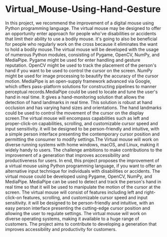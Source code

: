 # Virtual_Mouse-Using-Hand-Gesture
In this project, we recommend the improvement of a digital mouse using Python programming language. The virtual mouse may be designed to offer an opportunity enter approach for people who've disabilities or accidents that limit their ability to use a bodily mouse. it's going to also be beneficial for people who regularly work on the cross because it eliminates the want to hold a bodily mouse.The virtual mouse will be developed with the usage of numerous Python modules, consisting of Pygame, OpenCV, NumPy, and MediaPipe. Pygame might be used for enter handling and gesture reputation. OpenCV might be used to track the placement of the person's hand if you want to be used to control the cursor on the screen. NumPy might be used for image processing to beautify the accuracy of the cursor motion. MediaPipe is an open-supply framework advanced via Google, which offers pass-platform solutions for constructing pipelines to manner perceptual records.MediaPipe could be used to locate and tune the user's hand in real time. It gives a hand-monitoring solution that allows the detection of hand landmarks in real time. This solution is robust at hand occlusion and has varying hand sizes and orientations. The hand landmarks could be used to control the movement of the cursor on the display screen.The virtual mouse will encompass capabilities such as left and proper-click-on capabilities, scrolling, and customizable cursor speed and input sensitivity. it will be designed to be person-friendly and intuitive, with a simple person interface presenting the contemporary cursor position and permitting the consumer to modify settings.The Virtual mouse will work on diverse running systems with home windows, macOS, and Linux, making it widely handy to users. The challenge ambitions to make contributions to the improvement of a generation that improves accessibility and productiveness for users.
In end, this project proposes the improvement of a virtual mouse using Python programming language, if you want to offer an alternative input technique for individuals with disabilities or accidents. The virtual mouse could be developed using Pygame, OpenCV, NumPy, and MediaPipe. MediaPipe can be used to detect and track the person's hand in real time so that it will be used to manipulate the motion of the cursor at the screen. The virtual mouse will consist of features including left and right-click-on features, scrolling, and customizable cursor speed and input sensitivity. it will be designed to be person-friendly and intuitive, with an easy person interface presenting the cutting-edge cursor position and allowing the user to regulate settings. The virtual mouse will work on diverse operating systems, making it available to a huge range of customers. The project aims to contribute to developing a generation that improves accessibility and productivity for customers.
